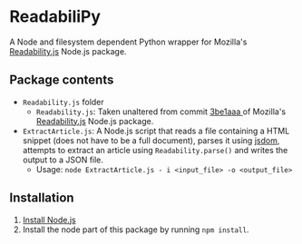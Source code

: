 # ReadabiliPy

A Node and filesystem dependent Python wrapper for Mozilla's [Readability.js](https://github.com/mozilla/readability) Node.js package.


## Package contents
- `Readability.js` folder
  - `Readability.js`: Taken unaltered from commit [3be1aaa  ](https://github.com/mozilla/readability/tree/3be1aaa01c078c25b67ed8dfd1c9aa8f9963490b) of Mozilla's [Readability.js](https://github.com/mozilla/readability) Node.js package.
- `ExtractArticle.js`: A Node.js script that reads a file containing a HTML snippet (does not have to be a full document), parses it using [jsdom](https://github.com/jsdom/jsdom), attempts to extract an article using `Readability.parse()` and writes the output to a JSON file.
  - Usage: `node ExtractArticle.js - i <input_file> -o <output_file>`


## Installation
1. [Install Node.js](https://nodejs.org/en/download/)
2. Install the node part of this package by running `npm install`.